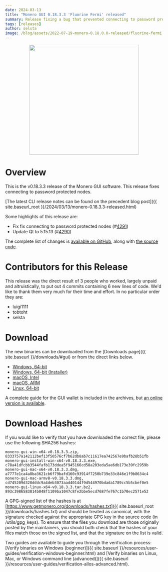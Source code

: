 ```yaml
---
date: 2024-03-13
title: "Monero GUI 0.18.3.3 'Fluorine Fermi' released"
summary: Release fixing a bug that prevented connecting to password protected nodes.
tags: [releases]
author: selsta
image: /blog/assets/2022-07-19-monero-0.18.0.0-released/fluorine-fermi.png
---
```


<div align="center">
  <img src="{{ page.image }}" width="350px">
</div>

# Overview

This is the v0.18.3.3 release of the Monero GUI software. This release fixes connecting to password protected nodes.

[The latest CLI release notes can be found on the precedent blog post]({{ site.baseurl_root }}/2024/03/13/monero-0.18.3.3-released.html)

Some highlights of this release are:

- Fix fix connecting to password protected nodes (#[4291](https://github.com/monero-project/monero-gui/pull/4291))
- Update Qt to 5.15.13 (#[4290](https://github.com/monero-project/monero-gui/pull/4290))

The complete list of changes is [available on GitHub](https://github.com/monero-project/monero-gui/compare/v0.18.3.2...v0.18.3.3), along with [the source code](https://github.com/monero-project/monero-gui/tree/v0.18.3.3).

# Contributors for this Release

This release was the direct result of 3 people who worked, largely unpaid and altruistically, to put out 4 commits containing 6 new lines of code. We'd like to thank them very much for their time and effort. In no particular order they are:

- luigi1111
- tobtoht
- selsta

# Download

The new binaries can be downloaded from the [Downloads page]({{ site.baseurl }}/downloads/#gui) or from the direct links below.

- [Windows, 64-bit](https://downloads.getmonero.org/gui/monero-gui-win-x64-v0.18.3.3.zip)
- [Windows, 64-bit (Installer)](https://downloads.getmonero.org/gui/monero-gui-install-win-x64-v0.18.3.3.exe)
- [macOS, Intel](https://downloads.getmonero.org/gui/monero-gui-mac-x64-v0.18.3.3.dmg)
- [macOS, ARM](https://downloads.getmonero.org/gui/monero-gui-mac-armv8-v0.18.3.3.dmg)
- [Linux, 64-bit](https://downloads.getmonero.org/gui/monero-gui-linux-x64-v0.18.3.3.tar.bz2)

A complete guide for the GUI wallet is included in the archives, but [an online version is available](https://github.com/monero-ecosystem/monero-GUI-guide/blob/master/monero-GUI-guide.md).

# Download Hashes

If you would like to verify that you have downloaded the correct file, please use the following SHA256 hashes:

```
monero-gui-win-x64-v0.18.3.3.zip, 8333757a142112bef13f50576cf7b62db8ab7c11617ea742567e9bafb28b51fb
monero-gui-install-win-x64-v0.18.3.3.exe, c78a41dfcbb3544fafb173ddea5f945166cd58a203eda5ae6db173e39fc2959b
monero-gui-mac-x64-v0.18.3.3.dmg, a7777e1ca4a8ba3621cb6f79bafd160c93914f7250b739e33c846e1f9b8634c4
monero-gui-mac-armv8-v0.18.3.3.dmg, cd745209d328dddc9a4deb3073aad40144f9d544970bdada1789cc5b5cbef0e5
monero-gui-linux-x64-v0.18.3.3.tar.bz2, 893c3986583814b048f1109ba1047c8fe2bbe5ecd7687fe767c1b70ec2571e52
```

A GPG-signed list of the hashes is at [https://www.getmonero.org/downloads/hashes.txt]({{ site.baseurl_root }}/downloads/hashes.txt) and should be treated as canonical, with the signature checked against the appropriate GPG key in the source code (in /utils/gpg_keys). To ensure that the files you download are those originally posted by the maintainers, you should both check that the hashes of your files match those on the signed list, and that the signature on the list is valid.

Two guides are available to guide you through the verification process: [Verify binaries on Windows (beginner)]({{ site.baseurl }}/resources/user-guides/verification-windows-beginner.html) and [Verify binaries on Linux, Mac, or Windows command line (advanced)]({{ site.baseurl }}/resources/user-guides/verification-allos-advanced.html).
